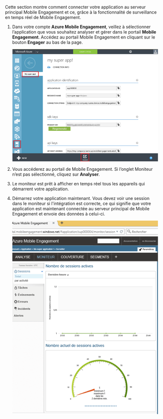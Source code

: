 Cette section montre comment connecter votre application au serveur principal Mobile Engagement et ce, grâce à la fonctionnalité de surveillance en temps réel de Mobile Engagement.

1. Dans votre compte **Azure Mobile Engagement**, veillez à sélectionner l’application que vous souhaitez analyser et gérer dans le portail **Mobile Engagement**. Accédez au portail Mobile Engagement en cliquant sur le bouton **Engager** au bas de la page. 
   
     ![](./media/mobile-engagement-connect-app-with-monitor/engage-button.png)
2. Vous accéderez au portail de Mobile Engagement. Si l’onglet Moniteur n’est pas sélectionné, cliquez sur **Analyser**.
3. Le moniteur est prêt à afficher en temps réel tous les appareils qui démarrent votre application.
4. Démarrez votre application maintenant. Vous devez voir une session dans le moniteur si l'intégration est correcte, ce qui signifie que votre application est maintenant connectée au serveur principal de Mobile Engagement et envoie des données à celui-ci.
   
     ![](./media/mobile-engagement-connect-app-with-monitor/monitor.png)

<!---HONumber=AcomDC_0615_2016-->